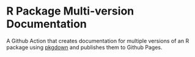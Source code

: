 # R Package Multi-version Documentation

A Github Action that creates documentation for multiple versions of an R package using [pkgdown](https://pkgdown.r-lib.org/) and publishes them to Github Pages.

